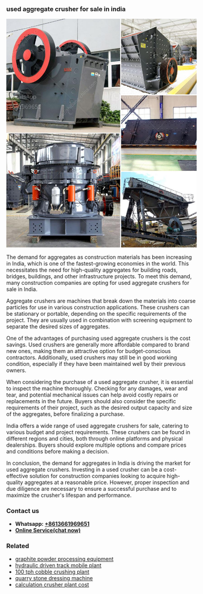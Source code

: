 <h3>used aggregate crusher for sale in india</h3><img src='1708497134.jpg' alt=''><p>The demand for aggregates as construction materials has been increasing in India, which is one of the fastest-growing economies in the world. This necessitates the need for high-quality aggregates for building roads, bridges, buildings, and other infrastructure projects. To meet this demand, many construction companies are opting for used aggregate crushers for sale in India.</p><p>Aggregate crushers are machines that break down the materials into coarse particles for use in various construction applications. These crushers can be stationary or portable, depending on the specific requirements of the project. They are usually used in combination with screening equipment to separate the desired sizes of aggregates.</p><p>One of the advantages of purchasing used aggregate crushers is the cost savings. Used crushers are generally more affordable compared to brand new ones, making them an attractive option for budget-conscious contractors. Additionally, used crushers may still be in good working condition, especially if they have been maintained well by their previous owners.</p><p>When considering the purchase of a used aggregate crusher, it is essential to inspect the machine thoroughly. Checking for any damages, wear and tear, and potential mechanical issues can help avoid costly repairs or replacements in the future. Buyers should also consider the specific requirements of their project, such as the desired output capacity and size of the aggregates, before finalizing a purchase.</p><p>India offers a wide range of used aggregate crushers for sale, catering to various budget and project requirements. These crushers can be found in different regions and cities, both through online platforms and physical dealerships. Buyers should explore multiple options and compare prices and conditions before making a decision.</p><p>In conclusion, the demand for aggregates in India is driving the market for used aggregate crushers. Investing in a used crusher can be a cost-effective solution for construction companies looking to acquire high-quality aggregates at a reasonable price. However, proper inspection and due diligence are necessary to ensure a successful purchase and to maximize the crusher's lifespan and performance.</p><h3>Contact us</h3><ul><li><strong>Whatsapp:&nbsp;<a href="https://wa.me/8613661969651">+8613661969651</a></strong></li><li><a href="https://swt.shibang-china.com/?git&amp;zhl&amp;used aggregate crusher for sale in india"><strong>Online Service(chat now)</strong></a></li></ul><h3>Related</h3><ul><li><a href='graphite powder processing equipment.md'>graphite powder processing equipment</a></li><li><a href='hydraulic driven track mobile plant.md'>hydraulic driven track mobile plant</a></li><li><a href='100 tph cobble crushing plant.md'>100 tph cobble crushing plant</a></li><li><a href='quarry stone dressing machine.md'>quarry stone dressing machine</a></li><li><a href='calculation crusher plant cost.md'>calculation crusher plant cost</a></li></ul>